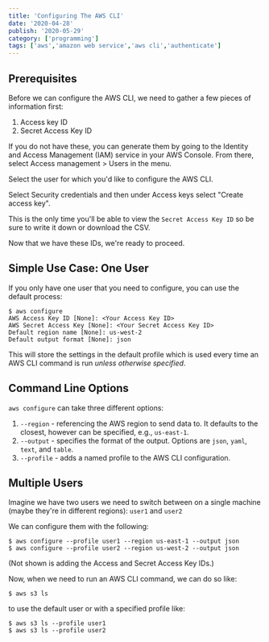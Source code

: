 ```yaml
---
title: 'Configuring The AWS CLI'
date: '2020-04-28'
publish: '2020-05-29'
category: ['programming']
tags: ['aws','amazon web service','aws cli','authenticate']
---
```


## Prerequisites

Before we can configure the AWS CLI, we need to gather a few pieces of information first:
1. Access key ID
2. Secret Access Key ID

If you do not have these, you can generate them by going to the Identity and Access Management (IAM) service in your AWS Console.
From there, select Access management > Users in the menu.

Select the user for which you'd like to configure the AWS CLI.

Select Security credentials and then under Access keys select "Create access key".

This is the only time you'll be able to view the `Secret Access Key ID` so be sure to write it down or download the CSV.

Now that we have these IDs, we're ready to proceed.

## Simple Use Case: One User

If you only have one user that you need to configure, you can use the default process:

```shell
$ aws configure
AWS Access Key ID [None]: <Your Access Key ID>
AWS Secret Access Key [None]: <Your Secret Access Key ID>
Default region name [None]: us-west-2
Default output format [None]: json
```

This will store the settings in the default profile which is used every time an AWS CLI command is run _unless otherwise specified_.

## Command Line Options

`aws configure` can take three different options:
1. `--region` - referencing the AWS region to send data to. It defaults to the closest, however can be specified, e.g., `us-east-1`.
1. `--output` - specifies the format of the output. Options are `json`, `yaml`, `text`, and `table`.
1. `--profile` - adds a named profile to the AWS CLI configuration.

## Multiple Users

Imagine we have two users we need to switch between on a single machine (maybe they're in different regions): `user1` and `user2`

We can configure them with the following:
```shell
$ aws configure --profile user1 --region us-east-1 --output json
$ aws configure --profile user2 --region us-west-2 --output json
```
(Not shown is adding the Access and Secret Access Key IDs.)

Now, when we need to run an AWS CLI command, we can do so like:

```shell
$ aws s3 ls
```

to use the default user or with a specified profile like:
```shell
$ aws s3 ls --profile user1
$ aws s3 ls --profile user2
```
